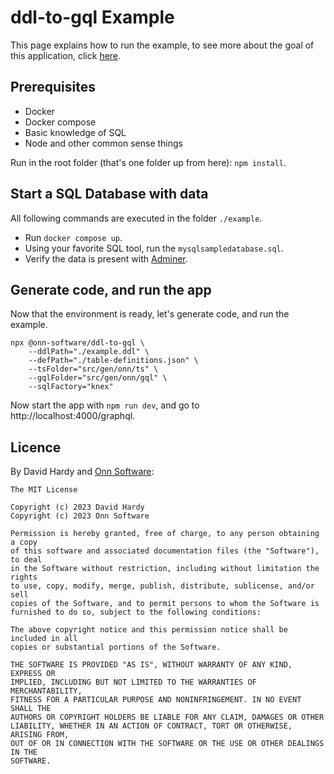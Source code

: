 # ddl-to-gql Example
This page explains how to run the example, to see more about the goal of this application, click [here](https://github.com/onn-software/ddl-to-gql).

## Prerequisites

- Docker
- Docker compose
- Basic knowledge of SQL
- Node and other common sense things

Run in the root folder (that's one folder up from here): `npm install`.

## Start a SQL Database with data
All following commands are executed in the folder `./example`.
- Run `docker compose up`.
- Using your favorite SQL tool, run the `mysqlsampledatabase.sql`.
- Verify the data is present with [Adminer](http://localhost:8080/?server=db&username=root&db=classicmodels).

## Generate code, and run the app
Now that the environment is ready, let's generate code, and run the example.

```npm
npx @onn-software/ddl-to-gql \
    --ddlPath="./example.ddl" \
    --defPath="./table-definitions.json" \
    --tsFolder="src/gen/onn/ts" \
    --gqlFolder="src/gen/onn/gql" \
    --sqlFactory="knex"
```

Now start the app with `npm run dev`, and go to http://localhost:4000/graphql.

## Licence

By David Hardy and [Onn Software](https://onn.software):

```
The MIT License

Copyright (c) 2023 David Hardy
Copyright (c) 2023 Onn Software

Permission is hereby granted, free of charge, to any person obtaining a copy
of this software and associated documentation files (the "Software"), to deal
in the Software without restriction, including without limitation the rights
to use, copy, modify, merge, publish, distribute, sublicense, and/or sell
copies of the Software, and to permit persons to whom the Software is
furnished to do so, subject to the following conditions:

The above copyright notice and this permission notice shall be included in all
copies or substantial portions of the Software.

THE SOFTWARE IS PROVIDED "AS IS", WITHOUT WARRANTY OF ANY KIND, EXPRESS OR
IMPLIED, INCLUDING BUT NOT LIMITED TO THE WARRANTIES OF MERCHANTABILITY,
FITNESS FOR A PARTICULAR PURPOSE AND NONINFRINGEMENT. IN NO EVENT SHALL THE
AUTHORS OR COPYRIGHT HOLDERS BE LIABLE FOR ANY CLAIM, DAMAGES OR OTHER
LIABILITY, WHETHER IN AN ACTION OF CONTRACT, TORT OR OTHERWISE, ARISING FROM,
OUT OF OR IN CONNECTION WITH THE SOFTWARE OR THE USE OR OTHER DEALINGS IN THE
SOFTWARE.
```
